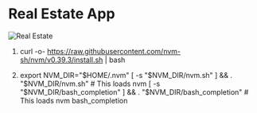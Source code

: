 # Real Estate App

![Real Estate](https://i.ibb.co/jTW4bFC/image.png)



1. curl -o- https://raw.githubusercontent.com/nvm-sh/nvm/v0.39.3/install.sh | bash

2. export NVM_DIR="$HOME/.nvm"
[ -s "$NVM_DIR/nvm.sh" ] && \. "$NVM_DIR/nvm.sh"  # This loads nvm
[ -s "$NVM_DIR/bash_completion" ] && \. "$NVM_DIR/bash_completion"  # This loads nvm bash_completion